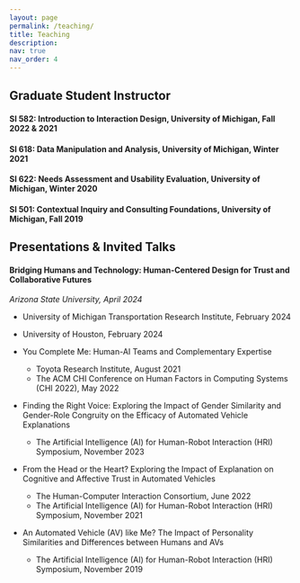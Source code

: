 ```yaml
---
layout: page
permalink: /teaching/
title: Teaching
description: 
nav: true
nav_order: 4
---
```

## Graduate Student Instructor
#### SI 582: Introduction to Interaction Design, University of Michigan, Fall 2022 & 2021
#### SI 618: Data Manipulation and Analysis, University of Michigan, Winter 2021
#### SI 622: Needs Assessment and Usability Evaluation, University of Michigan, Winter 2020
#### SI 501: Contextual Inquiry and Consulting Foundations, University of Michigan, Fall 2019


## Presentations & Invited Talks
#### Bridging Humans and Technology: Human-Centered Design for Trust and Collaborative Futures
*Arizona State University, April 2024*
  - University of Michigan Transportation Research Institute, February 2024
  - University of Houston, February 2024 <br />
 
- You Complete Me: Human-AI Teams and Complementary Expertise
  - Toyota Research Institute, August 2021
  - The ACM CHI Conference on Human Factors in Computing Systems (CHI 2022), May 2022<br />
 
- Finding the Right Voice: Exploring the Impact of Gender Similarity and Gender-Role Congruity on the Efficacy of Automated Vehicle Explanations
  - The Artificial Intelligence (AI) for Human-Robot Interaction (HRI) Symposium, November 2023<br />

- From the Head or the Heart? Exploring the Impact of Explanation on Cognitive and Affective Trust in Automated Vehicles
  - The Human-Computer Interaction Consortium, June 2022
  - The Artificial Intelligence (AI) for Human-Robot Interaction (HRI) Symposium, November 2021<br />
 
- An Automated Vehicle (AV) like Me? The Impact of Personality Similarities and Differences between Humans and AVs 
  - The Artificial Intelligence (AI) for Human-Robot Interaction (HRI) Symposium, November 2019<br />



